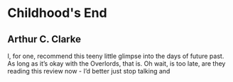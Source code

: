 # Childhood's End
## Arthur C. Clarke
I, for one, recommend this teeny little glimpse into the days of future past. As long as it’s okay with the Overlords, that is. Oh wait, is too late, are they reading this review now - I’d better just stop talking and
